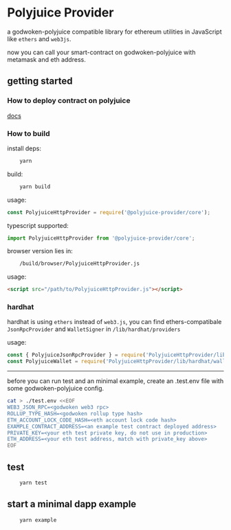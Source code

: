 # Polyjuice Provider

a godwoken-polyjuice compatible library for ethereum utilities in JavaScript like `ethers` and `web3js`.

now you can call your smart-contract on godwoken-polyjuice with metamask and eth address.

## getting started

### How to deploy contract on polyjuice

[docs](docs/usage.md)

### How to build

install deps:

```sh
    yarn 
```

build:

```sh
    yarn build
```

usage:

```js
const PolyjuiceHttpProvider = require('@polyjuice-provider/core');
```

typescript supported:

```ts
import PolyjuiceHttpProvider from '@polyjuice-provider/core';
```

browser version lies in:

```sh
    /build/browser/PolyjuiceHttpProvider.js
```

usage:

```html
<script src="/path/to/PolyjuiceHttpProvider.js"></script>
```

### hardhat

hardhat is using `ethers` instead of `web3.js`, you can find ethers-compatibale `JsonRpcProvider` and `WalletSigner` in `/lib/hardhat/providers`

usage:

```js
const { PolyjuiceJsonRpcProvider } = require('PolyjuiceHttpProvider/lib/hardhat/providers');
const PolyjuiceWallet = require('PolyjuiceHttpProvider/lib/hardhat/wallet-signer');
```


---

before you can run test and an minimal example, create an .test.env file with some godwoken-polyjuice config.

```sh
cat > ./test.env <<EOF
WEB3_JSON_RPC=<godwoken web3 rpc>
ROLLUP_TYPE_HASH=<godwoken rollup type hash>
ETH_ACCOUNT_LOCK_CODE_HASH=<eth account lock code hash>
EXAMPLE_CONTRACT_ADDRESS=<an example test contract deployed address>
PRIVATE_KEY=<your eth test private key, do not use in production>
ETH_ADDRESS=<your eth test address, match with private_key above>
EOF
```

## test

```sh
    yarn test
```

## start a minimal dapp example

```sh
    yarn example
```
